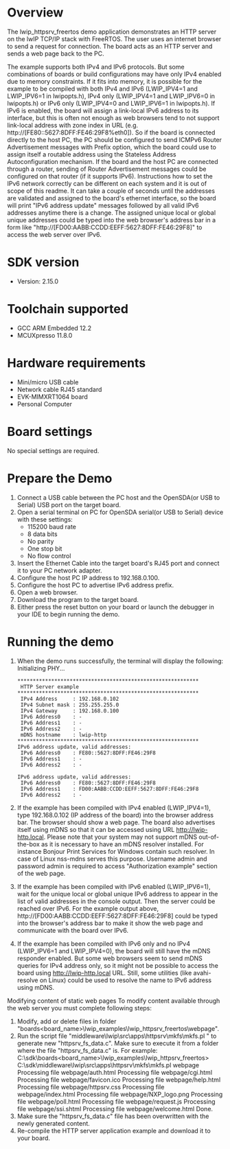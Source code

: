 Overview
========

The lwip_httpsrv_freertos demo application demonstrates an HTTP server on the lwIP TCP/IP stack with FreeRTOS.
The user uses an internet browser to send a request for connection. The board acts as an HTTP server and sends a web
page back to the PC.

The example supports both IPv4 and IPv6 protocols. But some combinations of boards or build configurations may have
only IPv4 enabled due to memory constraints. If it fits into memory, it is possible for the example to be compiled
with both IPv4 and IPv6 (LWIP_IPV4=1 and LWIP_IPV6=1 in lwipopts.h), IPv4 only (LWIP_IPV4=1 and LWIP_IPV6=0
in lwipopts.h) or IPv6 only (LWIP_IPV4=0 and LWIP_IPV6=1 in lwipopts.h).
If IPv6 is enabled, the board will assign a link-local IPv6 address to its interface, but this is often not enough
as web browsers tend to not support link-local address with zone index in URL (e.g. http://[FE80::5627:8DFF:FE46:29F8%eth0]).
So if the board is connected directly to the host PC, the PC should be configured to send ICMPv6 Router Advertisement
messages with Prefix option, which the board could use to assign itself a routable address using the Stateless Address
Autoconfiguration mechanism. If the board and the host PC are connected through a router, sending of Router Advertisement
messages could be configured on that router (if it supports IPv6).
Instructions how to set the IPv6 network correctly can be different on each system and it is out of scope of this readme.
It can take a couple of seconds until the addresses are validated and assigned to the board's ethernet interface,
so the board will print "IPv6 address update" messages followed by all valid IPv6 addresses anytime there is a change.
The assigned unique local or global unique addresses could be typed into the web browser's address bar in a form like
"http://[FD00:AABB:CCDD:EEFF:5627:8DFF:FE46:29F8]" to access the web server over IPv6.


SDK version
===========
- Version: 2.15.0

Toolchain supported
===================
- GCC ARM Embedded  12.2
- MCUXpresso  11.8.0

Hardware requirements
=====================
- Mini/micro USB cable
- Network cable RJ45 standard
- EVK-MIMXRT1064 board
- Personal Computer

Board settings
==============
No special settings are required.

Prepare the Demo
================
1.  Connect a USB cable between the PC host and the OpenSDA(or USB to Serial) USB port on the target board.
2.  Open a serial terminal on PC for OpenSDA serial(or USB to Serial) device with these settings:
    - 115200 baud rate
    - 8 data bits
    - No parity
    - One stop bit
    - No flow control
3.  Insert the Ethernet Cable into the target board's RJ45 port and connect it to your PC network adapter.
4.  Configure the host PC IP address to 192.168.0.100.
5.  Configure the host PC to advertise IPv6 address prefix.
6.  Open a web browser.
7.  Download the program to the target board.
8.  Either press the reset button on your board or launch the debugger in your IDE to begin running the demo.

Running the demo
================
1.  When the demo runs successfully, the terminal will display the following:
        Initializing PHY...

        ***********************************************************
         HTTP Server example
        ***********************************************************
         IPv4 Address     : 192.168.0.102
         IPv4 Subnet mask : 255.255.255.0
         IPv4 Gateway     : 192.168.0.100
         IPv6 Address0    : -
         IPv6 Address1    : -
         IPv6 Address2    : -
         mDNS hostname    : lwip-http
        ***********************************************************
        IPv6 address update, valid addresses:
         IPv6 Address0    : FE80::5627:8DFF:FE46:29F8
         IPv6 Address1    : -
         IPv6 Address2    : -

        IPv6 address update, valid addresses:
         IPv6 Address0    : FE80::5627:8DFF:FE46:29F8
         IPv6 Address1    : FD00:AABB:CCDD:EEFF:5627:8DFF:FE46:29F8
         IPv6 Address2    : -

2.  If the example has been compiled with IPv4 enabled (LWIP_IPV4=1), type 192.168.0.102 (IP address of the board) into the browser address bar.
	The browser should show a web page. The board also advertises itself using mDNS so that it can be accessed using URL http://lwip-http.local.
	Please note that your system may not support mDNS out-of-the-box as it is necessary to have an mDNS resolver installed.
    For instance Bonjour Print Services for Windows contain such resolver. In case of Linux nss-mdns serves this purpose.
    Username admin and password admin is required to access "Authorization example" section of the web page.

3.  If the example has been compiled with IPv6 enabled (LWIP_IPV6=1), wait for the unique local or global unique IPv6 address to appear
    in the list of valid addresses in the console output. Then the server could be reached over IPv6.
    For the example output above, http://[FD00:AABB:CCDD:EEFF:5627:8DFF:FE46:29F8] could be typed into the browser's address bar to make it
    show the web page and communicate with the board over IPv6.

4.  If the example has been compiled with IPv6 only and no IPv4 (LWIP_IPV6=1 and LWIP_IPV4=0), the board will still have the mDNS responder
    enabled. But some web browsers seem to send mDNS queries for IPv4 address only, so it might not be possible to access the board using
    http://lwip-http.local URL. Still, some utilities (like avahi-resolve on Linux) could be used to resolve the name to IPv6 address using mDNS.

Modifying content of static web pages
To modify content available through the web server you must complete following steps:
  1. Modify, add or delete files in folder "boards\<board_name>\lwip_examples\lwip_httpsrv_freertos\webpage".
  2. Run the script file "middleware\lwip\src\apps\httpsrv\mkfs\mkfs.pl <directory name>" to generate new "httpsrv_fs_data.c".
     Make sure to execute it from a folder where the file "httpsrv_fs_data.c" is. For example:
        C:\sdk\boards\<board_name>\lwip_examples\lwip_httpsrv_freertos> C:\sdk\middleware\lwip\src\apps\httpsrv\mkfs\mkfs.pl webpage
		Processing file webpage/auth.html
		Processing file webpage/cgi.html
		Processing file webpage/favicon.ico
		Processing file webpage/help.html
		Processing file webpage/httpsrv.css
		Processing file webpage/index.html
		Processing file webpage/NXP_logo.png
		Processing file webpage/poll.html
		Processing file webpage/request.js
		Processing file webpage/ssi.shtml
		Processing file webpage/welcome.html
		Done.
  3. Make sure the "httpsrv_fs_data.c" file has been overwritten with the newly generated content.
  4. Re-compile the HTTP server application example and download it to your board.

